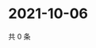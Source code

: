 # 2021-10-06

共 0 条

<!-- BEGIN WEIBO -->
<!-- 最后更新时间 Wed Oct 06 2021 15:14:02 GMT+0800 (China Standard Time) -->

<!-- END WEIBO -->
